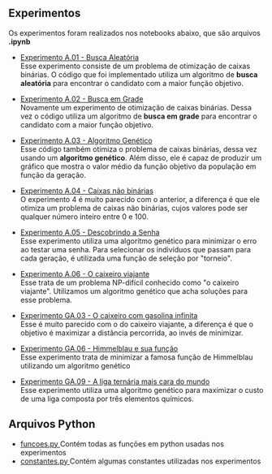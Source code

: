 ## Experimentos

Os experimentos foram realizados nos notebooks abaixo, que são arquivos **.ipynb** <br>
- <a href="https://github.com/Karl-Marcos/Redes_Neurais_1S23/blob/main/AlgoritmosGeneticos/experimento%20A.01%20-%20busca%20aleatoria.ipynb">Experimento A.01 - Busca Aleatória </a> <br>
Esse experimento consiste de um problema de otimização de caixas binárias. O código que foi implementado utiliza um algoritmo de **busca aleatória** para encontrar o candidato com a maior função objetivo.

- <a href="https://github.com/Karl-Marcos/Redes_Neurais_1S23/blob/main/AlgoritmosGeneticos/experimento%20A.02%20-%20busca%20em%20grade.ipynb">Experimento A.02 - Busca em Grade </a> <br>
Novamente um experimento de otimização de caixas binárias. Dessa vez o código utiliza um algoritmo de **busca em grade** para encontrar o candidato com a maior função objetivo.

- <a href="https://github.com/Karl-Marcos/Redes_Neurais_1S23/blob/main/AlgoritmosGeneticos/experimento%20A.03%20-%20algoritmo%20genetico.ipynb">Experimento A.03 - Algoritmo Genético </a> <br>
Esse código também otimiza o problema de caixas binárias, dessa vez usando um **algoritmo genético**. Além disso, ele é capaz de produzir um gráfico que mostra o valor médio da função objetivo da população em função da geração.

- <a href="https://github.com/Karl-Marcos/Redes_Neurais_1S23/blob/main/AlgoritmosGeneticos/experimento%20A.04%20-%20caixas%20nao-binarias.ipynb">Experimento A.04 - Caixas não binárias </a> <br>
O experimento 4 é muito parecido com o anterior, a diferença é que ele otimiza um problema de caixas não binárias, cujos valores pode ser qualquer número inteiro entre 0 e 100.

- <a href="https://github.com/Karl-Marcos/Redes_Neurais_1S23/blob/main/AlgoritmosGeneticos/experimento%20A.05%20-%20descobrindo%20a%20senha.ipynb">Experimento A.05 - Descobrindo a Senha </a> <br>
Esse experimento utiliza uma algoritmo genético para minimizar o erro ao testar uma senha. Para selecionar os indivíduos que passam para cada geração, é utilizada uma função de seleção por "torneio". 

- <a href="https://github.com/Karl-Marcos/Redes_Neurais_1S23/blob/main/AlgoritmosGeneticos/experimento%20A.06%20-%20o%20caixeiro%20viajante.ipynb">Experimento A.06 - O caixeiro viajante </a> <br>
Esse trata de um problema NP-difícil conhecido como "o caixeiro viajante". Utilizamos um algoritmo genético que acha soluções para esse problema. 

- <a href="https://github.com/Karl-Marcos/Redes_Neurais_1S23/blob/main/AlgoritmosGeneticos/experimento%20GA.03%20-%20caixeiro%20com%20gasolina%20infinita.ipynb">Experimento GA.03 - O caixeiro com gasolina infinita </a> <br>
Esse é muito parecido com o do caixeiro viajante, a diferença é que o objetivo é maximizar a distância percorrida, ao invés de minimizar.

- <a href="https://github.com/Karl-Marcos/Redes_Neurais_1S23/blob/main/AlgoritmosGeneticos/experimento%20GA.06%20-%20Himmelblau%20e%20sua%20funcao.ipynb">Experimento GA.06 - Himmelblau e sua função </a> <br>
Esse experimento trata de minimizar a famosa função de Himmelblau utilizando um algoritmo genético

- <a href="https://github.com/Karl-Marcos/Redes_Neurais_1S23/blob/main/AlgoritmosGeneticos/experimento%20GA.09%20-%20liga%20ternaria%20mais%20cara.ipynb">Experimento GA.09 - A liga ternária mais cara do mundo </a> <br>
Esse experimento utiliza uma algoritmo genético para maximizar o custo de uma liga composta por três elementos químicos.

## Arquivos Python <br>

 - <a href="https://github.com/Karl-Marcos/Redes_Neurais_1S23/blob/main/AlgoritmosGeneticos/funcoes.py"> funcoes.py </a> Contém todas as funções em python usadas nos experimentos <br>
 - <a href="https://github.com/Karl-Marcos/Redes_Neurais_1S23/blob/main/AlgoritmosGeneticos/constantes.py"> constantes.py </a> Contém algumas constantes utilizadas nos experimentos
